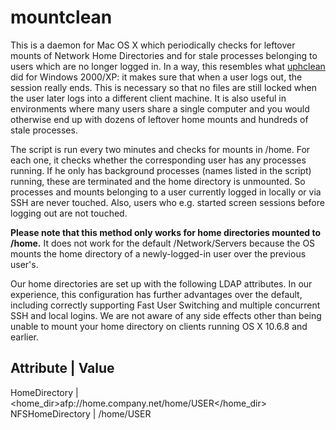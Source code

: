 mountclean
==========

This is a daemon for Mac OS X which periodically checks for leftover mounts of Network Home Directories and for stale processes belonging to users which are no longer logged in. 
In a way, this resembles what [uphclean](http://www.microsoft.com/de-de/download/details.aspx?id=6676) did for Windows 2000/XP: it makes sure that when a user logs out, the session really ends. This is necessary so that no files are still locked when the user later logs into a different client machine. It is also useful in environments where many users share a single computer and you would otherwise end up with dozens of leftover home mounts and hundreds of stale processes.

The script is run every two minutes and checks for mounts in /home. For each one, it checks whether the corresponding user has any processes running. If he only has background processes (names listed in the script) running, these are terminated and the home directory is unmounted.
So processes and mounts belonging to a user currently logged in locally or via SSH are never touched. Also, users who e.g. started screen sessions before logging out are not touched.

__Please note that this method only works for home directories mounted to /home.__
It does not work for the default /Network/Servers because the OS mounts the home directory of a newly-logged-in user over the previous user's.

Our home directories are set up with the following LDAP attributes.
In our experience, this configuration has further advantages over the default, including correctly supporting Fast User Switching and multiple concurrent SSH and local logins.
We are not aware of any side effects other than being unable to mount your home directory on clients running OS X 10.6.8 and earlier.

Attribute | Value
-----------------
HomeDirectory | <home_dir><url>afp://home.company.net/home/USER</url><path></path></home_dir>
NFSHomeDirectory | /home/USER
